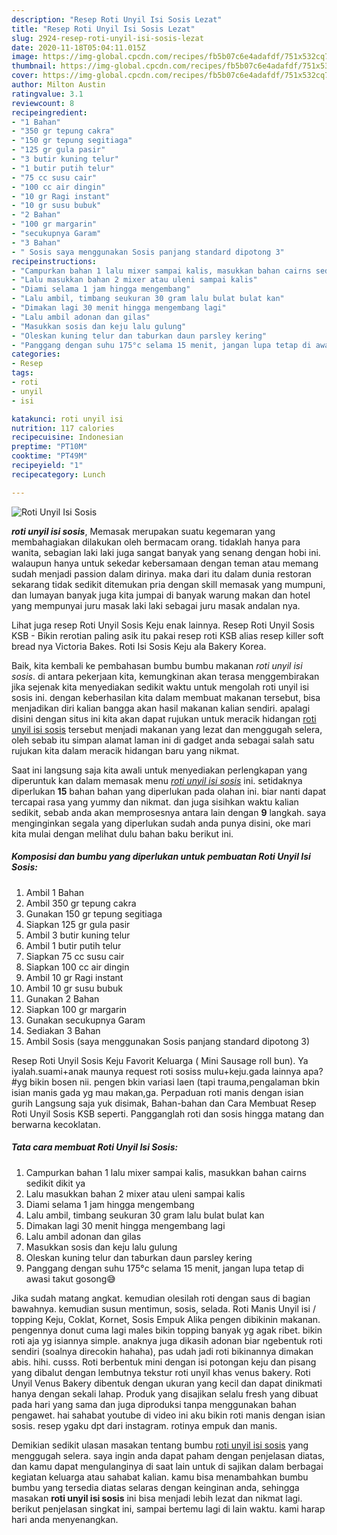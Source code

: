 ```yaml
---
description: "Resep Roti Unyil Isi Sosis Lezat"
title: "Resep Roti Unyil Isi Sosis Lezat"
slug: 2924-resep-roti-unyil-isi-sosis-lezat
date: 2020-11-18T05:04:11.015Z
image: https://img-global.cpcdn.com/recipes/fb5b07c6e4adafdf/751x532cq70/roti-unyil-isi-sosis-foto-resep-utama.jpg
thumbnail: https://img-global.cpcdn.com/recipes/fb5b07c6e4adafdf/751x532cq70/roti-unyil-isi-sosis-foto-resep-utama.jpg
cover: https://img-global.cpcdn.com/recipes/fb5b07c6e4adafdf/751x532cq70/roti-unyil-isi-sosis-foto-resep-utama.jpg
author: Milton Austin
ratingvalue: 3.1
reviewcount: 8
recipeingredient:
- "1 Bahan"
- "350 gr tepung cakra"
- "150 gr tepung segitiaga"
- "125 gr gula pasir"
- "3 butir kuning telur"
- "1 butir putih telur"
- "75 cc susu cair"
- "100 cc air dingin"
- "10 gr Ragi instant"
- "10 gr susu bubuk"
- "2 Bahan"
- "100 gr margarin"
- "secukupnya Garam"
- "3 Bahan"
- " Sosis saya menggunakan Sosis panjang standard dipotong 3"
recipeinstructions:
- "Campurkan bahan 1 lalu mixer sampai kalis, masukkan bahan cairns sedikit dikit ya"
- "Lalu masukkan bahan 2 mixer atau uleni sampai kalis"
- "Diami selama 1 jam hingga mengembang"
- "Lalu ambil, timbang seukuran 30 gram lalu bulat bulat kan"
- "Dimakan lagi 30 menit hingga mengembang lagi"
- "Lalu ambil adonan dan gilas"
- "Masukkan sosis dan keju lalu gulung"
- "Oleskan kuning telur dan taburkan daun parsley kering"
- "Panggang dengan suhu 175°c selama 15 menit, jangan lupa tetap di awasi takut gosong😅"
categories:
- Resep
tags:
- roti
- unyil
- isi

katakunci: roti unyil isi 
nutrition: 117 calories
recipecuisine: Indonesian
preptime: "PT10M"
cooktime: "PT49M"
recipeyield: "1"
recipecategory: Lunch

---
```



![Roti Unyil Isi Sosis](https://img-global.cpcdn.com/recipes/fb5b07c6e4adafdf/751x532cq70/roti-unyil-isi-sosis-foto-resep-utama.jpg)

<b><i>roti unyil isi sosis</i></b>, Memasak merupakan suatu kegemaran yang membahagiakan dilakukan oleh bermacam orang. tidaklah hanya para wanita, sebagian laki laki juga sangat banyak yang senang dengan hobi ini. walaupun hanya untuk sekedar kebersamaan dengan teman atau memang sudah menjadi passion dalam dirinya. maka dari itu dalam dunia restoran sekarang tidak sedikit ditemukan pria dengan skill memasak yang mumpuni, dan lumayan banyak juga kita jumpai di banyak warung makan dan hotel yang mempunyai juru masak laki laki sebagai juru masak andalan nya.

Lihat juga resep Roti Unyil Sosis Keju enak lainnya. Resep Roti Unyil Sosis KSB - Bikin rerotian paling asik itu pakai resep roti KSB alias resep killer soft bread nya Victoria Bakes. Roti Isi Sosis Keju ala Bakery Korea.

Baik, kita kembali ke pembahasan bumbu bumbu makanan <i>roti unyil isi sosis</i>. di antara pekerjaan kita, kemungkinan akan terasa menggembirakan jika sejenak kita menyediakan sedikit waktu untuk mengolah roti unyil isi sosis ini. dengan keberhasilan kita dalam membuat makanan tersebut, bisa menjadikan diri kalian bangga akan hasil makanan kalian sendiri. apalagi disini dengan situs ini kita akan dapat rujukan untuk meracik hidangan <u>roti unyil isi sosis</u> tersebut menjadi makanan yang lezat dan menggugah selera, oleh sebab itu simpan alamat laman ini di gadget anda sebagai salah satu rujukan kita dalam meracik hidangan baru yang nikmat.


Saat ini langsung saja kita awali untuk menyediakan perlengkapan yang diperuntuk kan dalam memasak menu <u><i>roti unyil isi sosis</i></u> ini. setidaknya diperlukan <b>15</b> bahan bahan yang diperlukan pada olahan ini. biar nanti dapat tercapai rasa yang yummy dan nikmat. dan juga sisihkan waktu kalian sedikit, sebab anda akan memprosesnya antara lain dengan <b>9</b> langkah. saya menginginkan segala yang diperlukan sudah anda punya disini, oke mari kita mulai dengan melihat dulu bahan baku berikut ini.

<!--inarticleads1-->

##### Komposisi dan bumbu yang diperlukan untuk pembuatan Roti Unyil Isi Sosis:

1. Ambil 1 Bahan
1. Ambil 350 gr tepung cakra
1. Gunakan 150 gr tepung segitiaga
1. Siapkan 125 gr gula pasir
1. Ambil 3 butir kuning telur
1. Ambil 1 butir putih telur
1. Siapkan 75 cc susu cair
1. Siapkan 100 cc air dingin
1. Ambil 10 gr Ragi instant
1. Ambil 10 gr susu bubuk
1. Gunakan 2 Bahan
1. Siapkan 100 gr margarin
1. Gunakan secukupnya Garam
1. Sediakan 3 Bahan
1. Ambil  Sosis (saya menggunakan Sosis panjang standard dipotong 3)


Resep Roti Unyil Sosis Keju Favorit Keluarga ( Mini Sausage roll bun). Ya iyalah.suami+anak maunya request roti sosiss mulu+keju.gada lainnya apa?#yg bikin bosen nii. pengen bkin variasi laen (tapi trauma,pengalaman bkin isian manis gada yg mau makan,ga. Perpaduan roti manis dengan isian gurih Langsung saja yuk disimak, Bahan-bahan dan Cara Membuat Resep Roti Unyil Sosis KSB seperti. Pangganglah roti dan sosis hingga matang dan berwarna kecoklatan. 

<!--inarticleads2-->

##### Tata cara membuat Roti Unyil Isi Sosis:

1. Campurkan bahan 1 lalu mixer sampai kalis, masukkan bahan cairns sedikit dikit ya
1. Lalu masukkan bahan 2 mixer atau uleni sampai kalis
1. Diami selama 1 jam hingga mengembang
1. Lalu ambil, timbang seukuran 30 gram lalu bulat bulat kan
1. Dimakan lagi 30 menit hingga mengembang lagi
1. Lalu ambil adonan dan gilas
1. Masukkan sosis dan keju lalu gulung
1. Oleskan kuning telur dan taburkan daun parsley kering
1. Panggang dengan suhu 175°c selama 15 menit, jangan lupa tetap di awasi takut gosong😅


Jika sudah matang angkat. kemudian olesilah roti dengan saus di bagian bawahnya. kemudian susun mentimun, sosis, selada. Roti Manis Unyil isi / topping Keju, Coklat, Kornet, Sosis Empuk Alika pengen dibikinin makanan. pengennya donut cuma lagi males bikin topping banyak yg agak ribet. bikin roti aja yg isiannya simple. anaknya juga dikasih adonan biar ngebentuk roti sendiri (soalnya direcokin hahaha), pas udah jadi roti bikinannya dimakan abis. hihi. cusss. Roti berbentuk mini dengan isi potongan keju dan pisang yang dibalut dengan lembutnya tekstur roti unyil khas venus bakery. Roti Unyil Venus Bakery dibentuk dengan ukuran yang kecil dan dapat dinikmati hanya dengan sekali lahap. Produk yang disajikan selalu fresh yang dibuat pada hari yang sama dan juga diproduksi tanpa menggunakan bahan pengawet. hai sahabat youtube di video ini aku bikin roti manis dengan isian sosis. resep ygaku dpt dari instagram. rotinya empuk dan manis. 

Demikian sedikit ulasan masakan tentang bumbu <u>roti unyil isi sosis</u> yang menggugah selera. saya ingin anda dapat paham dengan penjelasan diatas, dan kamu dapat mengulanginya di saat lain untuk di sajikan dalam berbagai kegiatan keluarga atau sahabat kalian. kamu bisa menambahkan bumbu bumbu yang tersedia diatas selaras dengan keinginan anda, sehingga masakan <b>roti unyil isi sosis</b> ini bisa menjadi lebih lezat dan nikmat lagi. berikut penjelasan singkat ini, sampai bertemu lagi di lain waktu. kami harap hari anda menyenangkan.

